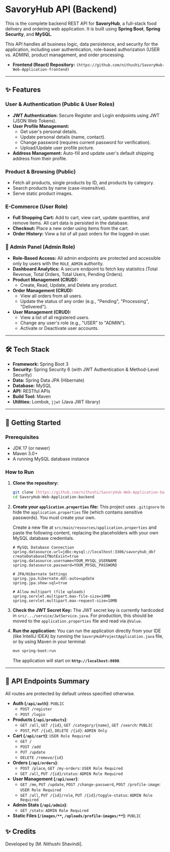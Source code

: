# SavoryHub API (Backend)

This is the complete backend REST API for **SavoryHub**, a full-stack food delivery and ordering web application. It is built using **Spring Boot**, **Spring Security**, and **MySQL**.

This API handles all business logic, data persistence, and security for the application, including user authentication, role-based authorization (USER vs. ADMIN), product management, and order processing.

-   **Frontend (React) Repository:** `(https://github.com/nithushi/SavoryHub-Web-Application-frontend)`
---

## ✨ Features

### User & Authentication (Public & User Roles)
* **JWT Authentication:** Secure Register and Login endpoints using JWT (JSON Web Tokens).
* **User Profile Management:**
    * Get user's personal details.
    * Update personal details (name, contact).
    * Change password (requires current password for verification).
    * Upload/Update user profile picture.
* **Address Management:** Auto-fill and update user's default shipping address from their profile.

### Product & Browsing (Public)
* Fetch all products, single products by ID, and products by category.
* Search products by name (case-insensitive).
* Serve static product images.

### E-Commerce (User Role)
* **Full Shopping Cart:** Add to cart, view cart, update quantities, and remove items. All cart data is persisted in the database.
* **Checkout:** Place a new order using items from the cart.
* **Order History:** View a list of all past orders for the logged-in user.

### 🔐 Admin Panel (Admin Role)
* **Role-Based Access:** All admin endpoints are protected and accessible only by users with the `ROLE_ADMIN` authority.
* **Dashboard Analytics:** A secure endpoint to fetch key statistics (Total Revenue, Total Orders, Total Users, Pending Orders).
* **Product Management (CRUD):**
    * Create, Read, Update, and Delete any product.
* **Order Management (CRUD):**
    * View all orders from all users.
    * Update the status of any order (e.g., "Pending", "Processing", "Delivered").
* **User Management (CRUD):**
    * View a list of all registered users.
    * Change any user's role (e.g., "USER" to "ADMIN").
    * Activate or Deactivate user accounts.

---

## 🛠️ Tech Stack

* **Framework:** Spring Boot 3
* **Security:** Spring Security 6 (with JWT Authentication & Method-Level Security)
* **Data:** Spring Data JPA (Hibernate)
* **Database:** MySQL
* **API:** RESTful APIs
* **Build Tool:** Maven
* **Utilities:** Lombok, `jjwt` (Java JWT library)

---

## 🏁 Getting Started

### Prerequisites
* JDK 17 (or newer)
* Maven 3.0+
* A running MySQL database instance

### How to Run

1.  **Clone the repository:**
    ```bash
    git clone [https://github.com/nithushi/SavoryHub-Web-Application-backend.git](https://github.com/nithushi/SavoryHub-Web-Application-backend.git)
    cd SavoryHub-Web-Application-backend
    ```

2.  **Create your `application.properties` file:**
    This project uses `.gitignore` to hide the `application.properties` file (which contains sensitive passwords). You must create your own.

    Create a new file at `src/main/resources/application.properties` and paste the following content, replacing the placeholders with your own MySQL database credentials.

    ```properties
    # MySQL Database Connection
    spring.datasource.url=jdbc:mysql://localhost:3306/savoryhub_db?createDatabaseIfNotExist=true
    spring.datasource.username=YOUR_MYSQL_USERNAME
    spring.datasource.password=YOUR_MYSQL_PASSWORD

    # JPA/Hibernate Settings
    spring.jpa.hibernate.ddl-auto=update
    spring.jpa.show-sql=true

    # Allow multipart (file uploads)
    spring.servlet.multipart.max-file-size=10MB
    spring.servlet.multipart.max-request-size=10MB
    ```

3.  **Check the JWT Secret Key:**
    The JWT secret key is currently hardcoded in `src/.../service/JwtService.java`. For production, this should be moved to the `application.properties` file and read via `@Value`.

4.  **Run the application:**
    You can run the application directly from your IDE (like IntelliJ IDEA) by running the `SavoryHubProjectApplication.java` file, or by using Maven in your terminal:

    ```bash
    mvn spring-boot:run
    ```
    The application will start on **`http://localhost:8080`**.

---

## 🔑 API Endpoints Summary

All routes are protected by default unless specified otherwise.

* **Auth (`/api/auth`)**: `PUBLIC`
    * `POST /register`
    * `POST /login`
* **Products (`/api/products`)**:
    * `GET /all`, `GET /{id}`, `GET /category/{name}`, `GET /search`: `PUBLIC`
    * `POST`, `PUT /{id}`, `DELETE /{id}`: `ADMIN Only`
* **Cart (`/api/cart`)**: `USER Role Required`
    * `GET /`
    * `POST /add`
    * `PUT /update`
    * `DELETE /remove/{id}`
* **Orders (`/api/orders`)**:
    * `POST /place`, `GET /my-orders`: `USER Role Required`
    * `GET /all`, `PUT /{id}/status`: `ADMIN Role Required`
* **User Management (`/api/user`)**:
    * `GET /me`, `PUT /update`, `POST /change-password`, `POST /profile-image`: `USER Role Required`
    * `GET /all`, `PUT /{id}/role`, `PUT /{id}/toggle-status`: `ADMIN Role Required`
* **Admin Stats (`/api/admin`)**:
    * `GET /stats`: `ADMIN Role Required`
* **Static Files (`/images/**`, `/uploads/profile-images/**`)**: `PUBLIC`

## ✨ Credits

Developed by [M. Nithushi Shavindi]. 
